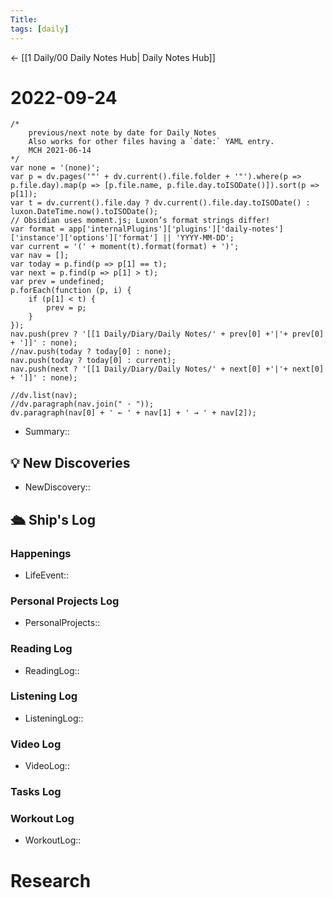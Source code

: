 ```yaml
---
Title:
tags: [daily]
---
```


<- [[1 Daily/00 Daily Notes Hub| Daily Notes Hub]]

# 2022-09-24
```dataviewjs
/*
    previous/next note by date for Daily Notes
    Also works for other files having a `date:` YAML entry.
    MCH 2021-06-14
*/
var none = '(none)';
var p = dv.pages('"' + dv.current().file.folder + '"').where(p => p.file.day).map(p => [p.file.name, p.file.day.toISODate()]).sort(p => p[1]);
var t = dv.current().file.day ? dv.current().file.day.toISODate() : luxon.DateTime.now().toISODate();
// Obsidian uses moment.js; Luxon’s format strings differ!
var format = app['internalPlugins']['plugins']['daily-notes']['instance']['options']['format'] || 'YYYY-MM-DD';
var current = '(' + moment(t).format(format) + ')';
var nav = [];
var today = p.find(p => p[1] == t);
var next = p.find(p => p[1] > t);
var prev = undefined;
p.forEach(function (p, i) {
    if (p[1] < t) {
        prev = p;
    }
});
nav.push(prev ? '[[1 Daily/Diary/Daily Notes/' + prev[0] +'|'+ prev[0] + ']]' : none);
//nav.push(today ? today[0] : none);
nav.push(today ? today[0] : current);
nav.push(next ? '[[1 Daily/Diary/Daily Notes/' + next[0] +'|'+ next[0] + ']]' : none);

//dv.list(nav);
//dv.paragraph(nav.join(" · "));
dv.paragraph(nav[0] + ' ← ' + nav[1] + ' → ' + nav[2]);
```
- Summary:: 

## 💡 New Discoveries
- NewDiscovery::

## 🛳️ Ship's Log


### Happenings
- LifeEvent:: 

### Personal Projects Log
- PersonalProjects::

### Reading Log
- ReadingLog:: 

### Listening Log
- ListeningLog::

### Video Log
- VideoLog::

### Tasks Log


### Workout Log
- WorkoutLog::

# Research
